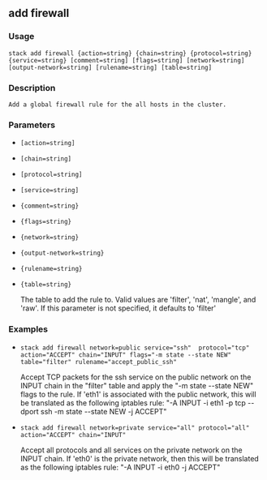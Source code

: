 ## add firewall

### Usage

`stack add firewall {action=string} {chain=string} {protocol=string} {service=string} [comment=string] [flags=string] [network=string] [output-network=string] [rulename=string] [table=string]`

### Description


	Add a global firewall rule for the all hosts in the cluster.

	

### Parameters
* `[action=string]`
* `[chain=string]`
* `[protocol=string]`
* `[service=string]`
* `{comment=string}`
* `{flags=string}`
* `{network=string}`
* `{output-network=string}`
* `{rulename=string}`
* `{table=string}`

   The table to add the rule to. Valid values are 'filter',
	'nat', 'mangle', and 'raw'. If this parameter is not
	specified, it defaults to 'filter'

### Examples

* `stack add firewall network=public service="ssh"  protocol="tcp" action="ACCEPT" chain="INPUT" flags="-m state --state NEW"  table="filter" rulename="accept_public_ssh"`

   Accept TCP packets for the ssh service on the public network on
	the INPUT chain in the "filter" table and apply the "-m state --state NEW"
	flags to the rule.
	If 'eth1' is associated with the public network, this will be
	translated as the following iptables rule:
	"-A INPUT -i eth1 -p tcp --dport ssh -m state --state NEW -j ACCEPT"

* `stack add firewall network=private service="all" protocol="all"  action="ACCEPT" chain="INPUT"`

   Accept all protocols and all services on the private network on the
	INPUT chain.
	If 'eth0' is the private network, then this will be translated as
	the following iptables rule:
	"-A INPUT -i eth0 -j ACCEPT"



